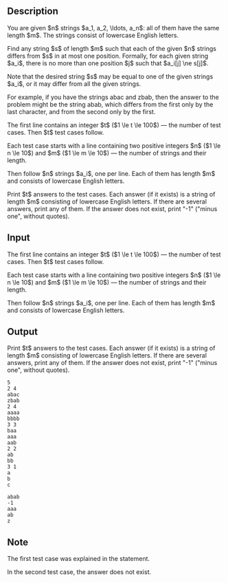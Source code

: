 ## Description

<div><p>You are given $n$ strings $a_1, a_2, \ldots, a_n$: all of them have the same length $m$. The strings consist of lowercase English letters.</p><p>Find any string $s$ of length $m$ such that each of the given $n$ strings differs from $s$ in at most one position. Formally, for each given string $a_i$, there is no more than one position $j$ such that $a_i[j] \ne s[j]$.</p><p>Note that the desired string $s$ may be equal to one of the given strings $a_i$, or it may differ from all the given strings.</p><p>For example, if you have the strings <span class="tex-font-style-tt">abac</span> and <span class="tex-font-style-tt">zbab</span>, then the answer to the problem might be the string <span class="tex-font-style-tt">abab</span>, which differs from the first only by the last character, and from the second only by the first.</p></div><div class="input-specification"><p>The first line contains an integer $t$ ($1 \le t \le 100$)&nbsp;— the number of test cases. Then $t$ test cases follow.</p><p>Each test case starts with a line containing two positive integers $n$ ($1 \le n \le 10$) and $m$ ($1 \le m \le 10$)&nbsp;— the number of strings and their length.</p><p>Then follow $n$ strings $a_i$, one per line. Each of them has length $m$ and consists of lowercase English letters.</p></div><div class="output-specification"><p>Print $t$ answers to the test cases. Each answer (if it exists) is a string of length $m$ consisting of lowercase English letters. If there are several answers, print any of them. If the answer does not exist, print "<span class="tex-font-style-tt">-1</span>" ("minus one", without quotes).</p></div>

## Input

<p>The first line contains an integer $t$ ($1 \le t \le 100$)&nbsp;— the number of test cases. Then $t$ test cases follow.</p><p>Each test case starts with a line containing two positive integers $n$ ($1 \le n \le 10$) and $m$ ($1 \le m \le 10$)&nbsp;— the number of strings and their length.</p><p>Then follow $n$ strings $a_i$, one per line. Each of them has length $m$ and consists of lowercase English letters.</p>

## Output

<p>Print $t$ answers to the test cases. Each answer (if it exists) is a string of length $m$ consisting of lowercase English letters. If there are several answers, print any of them. If the answer does not exist, print "<span class="tex-font-style-tt">-1</span>" ("minus one", without quotes).</p>





```input1
5
2 4
abac
zbab
2 4
aaaa
bbbb
3 3
baa
aaa
aab
2 2
ab
bb
3 1
a
b
c
```




```output1
abab
-1
aaa
ab
z
```



## Note

<p>The first test case was explained in the statement.</p><p>In the second test case, the answer does not exist.</p>
